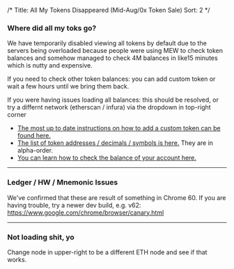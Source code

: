 /*
Title: All My Tokens Disappeared (Mid-Aug/0x Token Sale)
Sort: 2
*/

### Where did all my toks go?

We have temporarily disabled viewing all tokens by default due to the servers being overloaded because people were using MEW to check token balances and somehow managed to check 4M balances in like15 minutes which is nutty and expensive. 

If you need to check other token balances: you can add custom token or wait a few hours until we bring them back.

If you were having issues loading all balances: this should be resolved, or try a differnt network (etherscan / infura) via the dropdown in top-right corner

*   [The most up to date instructions on how to add a custom token can be found here.](https://myetherwallet.groovehq.com/knowledge_base/topics/how-to-see-a-new-token-in-myetherwallet?from_search=true)
*   [The list of token addresses / decimals / symbols is here.](https://github.com/MyEtherWallet/ethereum-lists/blob/master/tokens-eth.json) They are in alpha-order.
*   [You can learn how to check the balance of your account here.](https://myetherwallet.groovehq.com/knowledge_base/topics/how-do-i-check-the-balance-of-my-account) 

---

### Ledger / HW / Mnemonic Issues

We've confirmed that these are result of something in Chrome 60. If you are having trouble, try a newer dev build, e.g. v62: https://www.google.com/chrome/browser/canary.html

---

### Not loading shit, yo

Change node in upper-right to be a different ETH node and see if that works.